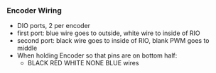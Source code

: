 ### Encoder Wiring

- DIO ports, 2 per encoder
- first port: blue wire goes to outside, white wire to inside of RIO
- second port: black wire goes to inside of RIO, blank PWM goes to middle
- When holding Encoder so that pins are on bottom half:
	+ BLACK RED WHITE NONE BLUE wires